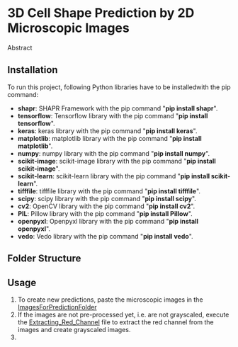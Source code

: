# 3D Cell Shape Prediction by 2D Microscopic Images
 Abstract
## Installation
To run this project, following Python libraries have to be installedwith the pip command:

- **shapr**: SHAPR Framework with the pip command "**pip install shapr**".
- **tensorflow**: Tensorflow library with the pip command "**pip install tensorflow**".
- **keras**: keras library with the pip command "**pip install keras**".
- **matplotlib**: matplotlib library with the pip command "**pip install matplotlib**".
- **numpy**: numpy library with the pip command "**pip install numpy**".
- **scikit-image**: scikit-image library with the pip command "**pip install scikit-image**".
- **scikit-learn**: scikit-learn library with the pip command "**pip install scikit-learn**".
- **tifffile**: tifffile library with the pip command "**pip install tifffile**".
- **scipy**: scipy library with the pip command "**pip install scipy**".
- **cv2**: OpenCV library with the pip command "**pip install cv2**".
- **PIL**: Pillow library with the pip command "**pip install Pillow**".
- **openpyxl**: Openpyxl library with the pip command "**pip install openpyxl**".
- **vedo**: Vedo library with the pip command "**pip install vedo**".

## Folder Structure



## Usage
1. To create new predictions, paste the microscopic images in the [ImagesForPredictionFolder](https://github.com/DominiquePeytrignet/BachelorThesis/blob/main/Images_for_prediction/)
2. If the images are not pre-processed yet, i.e. are not grayscaled, execute the [Extracting_Red_Channel](https://github.com/DominiquePeytrignet/BachelorThesis/blob/main/BTHE_Extracting_Red_Channel.ipynb) file to extract the red channel from the images and create grayscaled images. 
3. 


